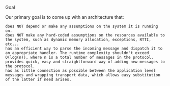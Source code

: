 Goal

Our primary goal is to come up with an architecture that:

    does NOT depend or make any assumptions on the system it is running on.
    does NOT make any hard-coded assumptions on the resources available to the system, such as dynamic memory allocation, exceptions, RTTI, etc...
    has an efficient way to parse the incoming message and dispatch it to an appropriate handler. The runtime complexity shouldn't exceed O(log(n)), where n is a total number of messages in the protocol.
    provides quick, easy and straightforward way of adding new messages to the protocol.
    has as little connection as possible between the application level messages and wrapping transport data, which allows easy substitution of the latter if need arises.


